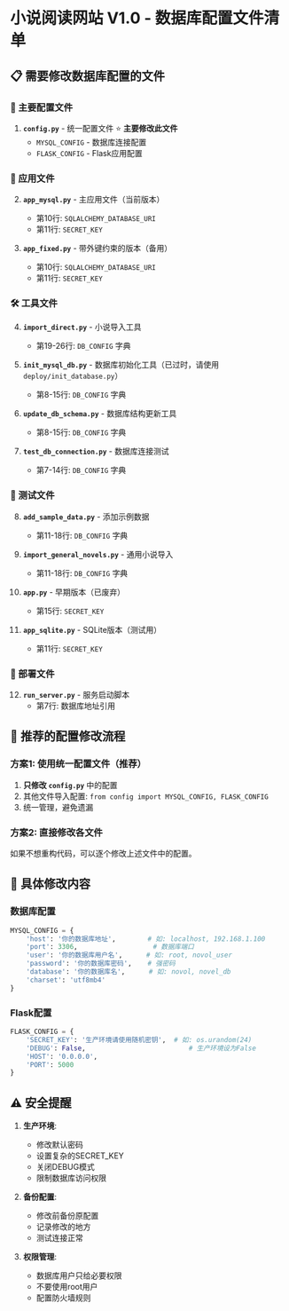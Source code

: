 # 小说阅读网站 V1.0 - 数据库配置文件清单

## 📋 需要修改数据库配置的文件

### 🔧 主要配置文件
1. **`config.py`** - 统一配置文件 ⭐ **主要修改此文件**
   - `MYSQL_CONFIG` - 数据库连接配置
   - `FLASK_CONFIG` - Flask应用配置

### 📂 应用文件
2. **`app_mysql.py`** - 主应用文件（当前版本）
   - 第10行: `SQLALCHEMY_DATABASE_URI`
   - 第11行: `SECRET_KEY`

3. **`app_fixed.py`** - 带外键约束的版本（备用）
   - 第10行: `SQLALCHEMY_DATABASE_URI`
   - 第11行: `SECRET_KEY`

### 🛠️ 工具文件
4. **`import_direct.py`** - 小说导入工具
   - 第19-26行: `DB_CONFIG` 字典

5. **`init_mysql_db.py`** - 数据库初始化工具（已过时，请使用 `deploy/init_database.py`）
   - 第8-15行: `DB_CONFIG` 字典

6. **`update_db_schema.py`** - 数据库结构更新工具
   - 第8-15行: `DB_CONFIG` 字典

7. **`test_db_connection.py`** - 数据库连接测试
   - 第7-14行: `DB_CONFIG` 字典

### 🧪 测试文件
8. **`add_sample_data.py`** - 添加示例数据
   - 第11-18行: `DB_CONFIG` 字典

9. **`import_general_novels.py`** - 通用小说导入
   - 第11-18行: `DB_CONFIG` 字典

10. **`app.py`** - 早期版本（已废弃）
    - 第15行: `SECRET_KEY`

11. **`app_sqlite.py`** - SQLite版本（测试用）
    - 第11行: `SECRET_KEY`

### 🚀 部署文件
12. **`run_server.py`** - 服务启动脚本
    - 第7行: 数据库地址引用

## 🎯 推荐的配置修改流程

### 方案1: 使用统一配置文件（推荐）
1. **只修改 `config.py`** 中的配置
2. 其他文件导入配置: `from config import MYSQL_CONFIG, FLASK_CONFIG`
3. 统一管理，避免遗漏

### 方案2: 直接修改各文件
如果不想重构代码，可以逐个修改上述文件中的配置。

## 🔧 具体修改内容

### 数据库配置
```python
MYSQL_CONFIG = {
    'host': '你的数据库地址',        # 如: localhost, 192.168.1.100
    'port': 3306,                   # 数据库端口
    'user': '你的数据库用户名',      # 如: root, novol_user
    'password': '你的数据库密码',    # 强密码
    'database': '你的数据库名',      # 如: novol, novel_db
    'charset': 'utf8mb4'
}
```

### Flask配置
```python
FLASK_CONFIG = {
    'SECRET_KEY': '生产环境请使用随机密钥',  # 如: os.urandom(24)
    'DEBUG': False,                          # 生产环境设为False
    'HOST': '0.0.0.0',
    'PORT': 5000
}
```

## ⚠️ 安全提醒

1. **生产环境**:
   - 修改默认密码
   - 设置复杂的SECRET_KEY
   - 关闭DEBUG模式
   - 限制数据库访问权限

2. **备份配置**:
   - 修改前备份原配置
   - 记录修改的地方
   - 测试连接正常

3. **权限管理**:
   - 数据库用户只给必要权限
   - 不要使用root用户
   - 配置防火墙规则
